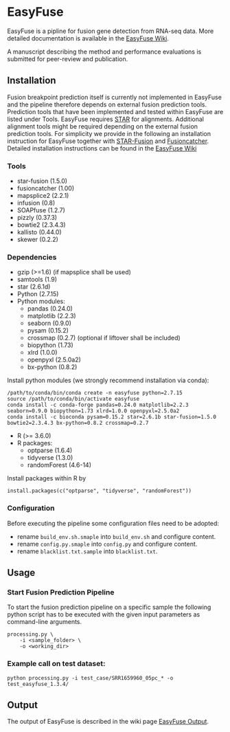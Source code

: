 # EasyFuse 

EasyFuse is a pipline for fusion gene detection from RNA-seq data. More detailed documentation is available in the [EasyFuse Wiki](https://github.com/TRON-Bioinformatics/EasyFuse/wiki).

A manuscript describing the method and performance evaluations is submitted for peer-review and publication.

## Installation

Fusion breakpoint prediction itself is currently not implemented in EasyFuse and the pipeline therefore depends on external fusion prediction tools.\
Prediction tools that have been implemented and tested within EasyFuse are listed under Tools. EasyFuse requires [STAR](https://github.com/alexdobin/STAR) for alignments. Additional alignment tools might be required depending on the external fusion prediction tools.
For simplicity we provide in the following an installation instruction for EasyFuse together with [STAR-Fusion](https://github.com/STAR-Fusion/STAR-Fusion/wiki) and [Fusioncatcher](https://github.com/ndaniel/fusioncatcher). Detailed installation instructions can be found in the [EasyFuse Wiki](https://github.com/TRON-Bioinformatics/EasyFuse/wiki)

### Tools

 - star-fusion (1.5.0)
 - fusioncatcher (1.00)
 - mapsplice2 (2.2.1)
 - infusion (0.8)
 - SOAPfuse (1.2.7)
 - pizzly (0.37.3)
 - bowtie2 (2.3.4.3)
 - kallisto (0.44.0)
 - skewer (0.2.2)

### Dependencies

 - gzip (>=1.6) (if mapsplice shall be used)
 - samtools (1.9)
 - star (2.6.1d) 
 - Python (2.7.15)
 - Python modules:
    - pandas (0.24.0)
    - matplotlib (2.2.3)
    - seaborn (0.9.0)
    - pysam (0.15.2)
    - crossmap (0.2.7) (optional if liftover shall be included)
    - biopython (1.73)
    - xlrd (1.0.0)
    - openpyxl (2.5.0a2)
    - bx-python (0.8.2)

Install python modules (we strongly recommend installation via conda):

  ```
  /path/to/conda/bin/conda create -n easyfuse python=2.7.15
  source /path/to/conda/bin/activate easyfuse
  conda install -c conda-forge pandas=0.24.0 matplotlib=2.2.3 seaborn=0.9.0 biopython=1.73 xlrd=1.0.0 openpyxl=2.5.0a2
  conda install -c bioconda pysam=0.15.2 star=2.6.1b star-fusion=1.5.0 bowtie2=2.3.4.3 bx-python=0.8.2 crossmap=0.2.7
  ```

 - R (>= 3.6.0)
 - R packages: 
    - optparse (1.6.4)
    - tidyverse (1.3.0)
    - randomForest (4.6-14)

  Install packages within R by
  
  ```
  install.packages(c("optparse", "tidyverse", "randomForest"))
  ```


### Configuration

Before executing the pipeline some configuration files need to be adopted:

 - rename `build_env.sh.smaple` into `build_env.sh` and configure content. 
 - rename `config.py.smaple` into `config.py` and configure content.
 - rename `blacklist.txt.sample` into `blacklist.txt`.

## Usage

### Start Fusion Prediction Pipeline

To start the fusion prediction pipeline on a specific sample the following python script has to
be executed with the given input parameters as command-line arguments.

```
processing.py \
    -i <sample_folder> \
    -o <working_dir> 
```

### Example call on test dataset:

```
python processing.py -i test_case/SRR1659960_05pc_* -o test_easyfuse_1.3.4/
```
## Output

The output of EasyFuse is described in the wiki page [EasyFuse Output](https://github.com/TRON-Bioinformatics/EasyFuse/wiki/EasyFuse-Output).
